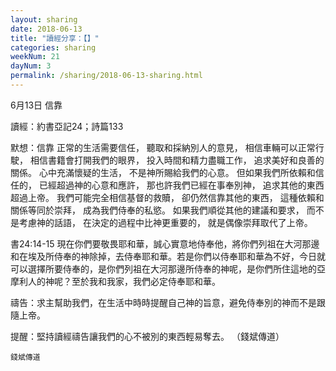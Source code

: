 ```yaml
---
layout: sharing
date: 2018-06-13
title: "讀經分享：【】"
categories: sharing
weekNum: 21
dayNum: 3
permalink: /sharing/2018-06-13-sharing.html
---
```

6月13日 信靠

讀經：約書亞記24；詩篇133

默想：信靠
正常的生活需要信任，
聽取和採納別人的意見，
相信車輛可以正常行駛，
相信書籍會打開我們的眼界，
投入時間和精力盡職工作，
追求美好和良善的關係。
心中充滿懷疑的生活，
不是神所賜給我們的心意。
但如果我們所依賴和信任的，
已經超過神的心意和應許，
那也許我們已經在事奉別神，
追求其他的東西超過上帝。
我們可能完全相信基督的救贖，
卻仍然信靠其他的東西，
這種依賴和關係等同於崇拜，
成為我們侍奉的私慾。
如果我們順從其他的建議和要求，
而不是考慮神的話語，
在決定的過程中比神更重要的，
就是偶像崇拜取代了上帝。

書24:14-15 現在你們要敬畏耶和華，誠心實意地侍奉他，將你們列祖在大河那邊和在埃及所侍奉的神除掉，去侍奉耶和華。若是你們以侍奉耶和華為不好，今日就可以選擇所要侍奉的，是你們列祖在大河那邊所侍奉的神呢，是你們所住這地的亞摩利人的神呢？至於我和我家，我們必定侍奉耶和華。

禱告：求主幫助我們，在生活中時時提醒自己神的旨意，避免侍奉別的神而不是跟隨上帝。

提醒：堅持讀經禱告讓我們的心不被別的東西輕易奪去。
（錢斌傳道）


`錢斌傳道`
